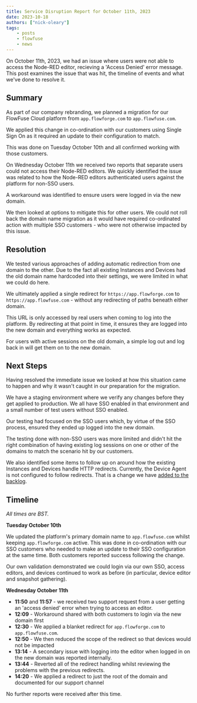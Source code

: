```yaml
---
title: Service Disruption Report for October 11th, 2023
date: 2023-10-18
authors: ["nick-oleary"]
tags:
    - posts 
    - flowfuse
    - news
---
```


On October 11th, 2023, we had an issue where users were not able to access the
Node-RED editor, recieving a 'Access Denied' error message.
This post examines the issue that was hit, the timeline of events and
what we've done to resolve it.

<!--more-->

## Summary

As part of our company rebranding, we planned a migration for our FlowFuse Cloud
platform from `app.flowforge.com` to `app.flowfuse.com`.

We applied this change in co-ordination with our customers using Single Sign On
as it required an update to their configuration to match.

This was done on Tuesday October 10th and all confirmed working with those customers.

On Wednesday October 11th we received two reports that separate users could not
access their Node-RED editors. We quickly identified the issue was related to
how the Node-RED editors authenticated users against the platform for non-SSO users.

A workaround was identified to ensure users were logged in via the new domain.

We then looked at options to mitigate this for other users. We could not roll
back the domain name migration as it would have required co-ordinated action with
multiple SSO customers - who were not otherwise impacted by this issue.

## Resolution

We tested various approaches of adding automatic redirection from one domain to
the other. Due to the fact all existing Instances and Devices had the old domain
name hardcoded into their settings, we were limited in what we could do here.

We ultimately applied a single redirect for `https://app.flowforge.com` to
`https://app.flowfuse.com` - without any redirecting of paths beneath either domain.

This URL is only accessed by real users when coming to log into the platform. By
redirecting at that point in time, it ensures they are logged into the new domain
and everything works as expected.

For users with active sessions on the old domain, a simple log out and log back in
will get them on to the new domain.


## Next Steps

Having resolved the immediate issue we looked at how this situation came to happen
and why it wasn't caught in our preparation for the migration.

We have a staging environment where we verify any changes before they get applied
to production. We all have SSO enabled in that environment and a small number of
test users without SSO enabled.

Our testing had focused on the SSO users which, by virtue of the SSO process, ensured
they ended up logged into the new domain.

The testing done with non-SSO users was more limited and didn't hit the right combination
of having existing log sessions on one or other of the domains to match the scenario
hit by our customers.

We also identified some items to follow up on around how the existing Instances
and Devices handle HTTP redirects. Currently, the Device Agent is not configured
to follow redirects. That is a change we have [added to the backlog](https://github.com/FlowFuse/device-agent/issues/182).

## Timeline

*All times are BST.*

**Tuesday October 10th**

We updated the platform's primary domain name to `app.flowfuse.com` whilst keeping `app.flowforge.com` active. This was done in co-ordination with our SSO customers who needed to make an update to their SSO configuration at the same time. Both customers reported success following the change.

Our own validation demonstrated we could login via our own SSO, access editors, and devices continued to work as before (in particular, device editor and snapshot gathering).

**Wednesday October 11th**

 - **11:50** and **11:57** - we received two support request from a user getting an 'access denied' error when trying to access an editor.
 - **12:09** - Workaround shared with both customers to login via the new domain first
 - **12:30** - We applied a blanket redirect for `app.flowforge.com` to `app.flowfuse.com`. 
 - **12:50** - We then reduced the scope of the redirect so that devices would not be impacted
 - **13:14** - A secondary issue with logging into the editor when logged in on the new domain was reported internally.
 - **13:44** - Reverted all of the redirect handling whilst reviewing the problems with the previous redirects.
 - **14:20** - We applied a redirect to just the root of the domain and documented for our support channel

 No further reports were received after this time.
